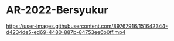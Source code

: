 # AR-2022-Bersyukur

https://user-images.githubusercontent.com/89767916/151642344-d4234de5-ed69-4480-887b-84753ee6b0ff.mp4

